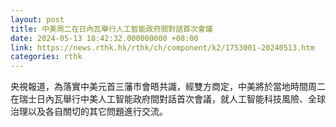 ```yaml
---
layout: post
title: 中美周二在日內瓦舉行人工智能政府間對話首次會議
date: 2024-05-13 18:42:32.000000000 +08:00
link: https://news.rthk.hk/rthk/ch/component/k2/1753001-20240513.htm
categories: rthk
---
```


央視報道，為落實中美元首三藩市會晤共識，經雙方商定，中美將於當地時間周二在瑞士日內瓦舉行中美人工智能政府間對話首次會議，就人工智能科技風險、全球治理以及各自關切的其它問題進行交流。
